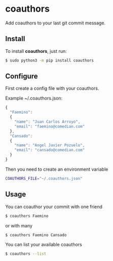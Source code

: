 # coauthors
Add coauthors to your last git commit message.

## Install

To install **coauthors**, just run:

```sh
$ sudo python3 -m pip install coauthors
```

## Configure

First create a config file with your coauthors.

Example ~/.coauthors.json:

```javascript
{
  "Faemino":
  {
    "name": "Juan Carlos Arroyo",
    "email": "faemino@comedian.com"
  },
  "Cansado":
  {
    "name": "Angel Javier Pozuelo",
    "email": "cansado@comedian.com"
  }
}
```

Then you need to create an environment variable

```sh
COAUTHORS_FILE="~/.coauthors.json"
```

## Usage

You can coauthor your commit with one friend
```sh
$ coauthors Faemino
```

or with many
```sh
$ coauthors Faemino Cansado
```

You can list your available coauthors
```sh
$ coauthors --list
```
